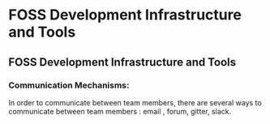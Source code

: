 # FOSS Development Infrastructure and Tools

## FOSS Development Infrastructure and Tools

### Communication Mechanisms:

In order to communicate between team members, there are several ways to communicate between team members : email , forum, gitter, slack.

